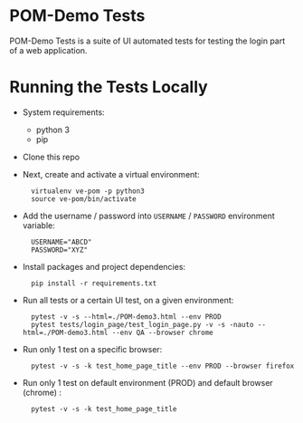 POM-Demo Tests
===============================

POM-Demo Tests is a suite of UI automated tests for testing the login part of a web application.

Running the Tests Locally
=========================

* System requirements:
  * python 3
  * pip

* Clone this repo

* Next, create and activate a virtual environment:

        virtualenv ve-pom -p python3
        source ve-pom/bin/activate

* Add the username / password into `USERNAME` / `PASSWORD` environment variable:

        USERNAME="ABCD"
        PASSWORD="XYZ"

* Install packages and project dependencies:

        pip install -r requirements.txt

* Run all tests or a certain UI test, on a given environment:

        pytest -v -s --html=./POM-demo3.html --env PROD
        pytest tests/login_page/test_login_page.py -v -s -nauto --html=./POM-demo3.html --env QA --browser chrome

* Run only 1 test on a specific browser: 
        
        pytest -v -s -k test_home_page_title --env PROD --browser firefox

* Run only 1 test on default environment (PROD) and default browser (chrome) : 
        
        pytest -v -s -k test_home_page_title

